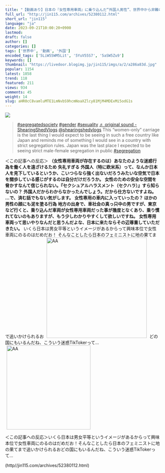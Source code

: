 ```yaml
---
title: "【動画あり】日本の『女性専用車両』に乗り込んだ“外国人男性”、世界中から非難の声が殺到… "
full_url: "http://jin115.com/archives/52380112.html"
short_url: "jin115"
language: "ja"
date: 2023-09-21T10:00:20+0900
lastmod: 
draft: false
author: []
categories: []
tags: ['世界中', '動画', '外国']
encoded_tags: ['5LiW55WM5Lit', '5YuV55S7', '5aSW5Zu9']
keywords: []
thumbnail: "https://livedoor.blogimg.jp/jin115/imgs/a/2/a286a83d.jpg"
popular: 1154
latest: 1858
trend: 118
featured: 211
views: 934
comments: 45
weight: 14
slug: aHR0cC8vamluMTE1LmNvbS9hcmNoaXZlcy81MjM4MDExMi5odG1s
---
```


![](https://livedoor.blogimg.jp/jin115/imgs/a/2/a286a83d.jpg)

<div><a name='more'></a> <blockquote class='tiktok-embed' cite='https//www.tiktok.com/@shearingshedvlogs/video/7275272476416838914'> <a></a><a></a><a title='segregatedsociety' target='_blank' href='https//www.tiktok.com/tag/segregatedsociety?refer=embed'>#segregatedsociety</a> <a title='gender' target='_blank' href='https//www.tiktok.com/tag/gender?refer=embed'>#gender</a> <a title='sexuality' target='_blank' href='https//www.tiktok.com/tag/sexuality?refer=embed'>#sexuality</a> <a target='_blank' title='♬ original sound - ShearingShedVlogs' href='https//www.tiktok.com/music/original-sound-7275272523448257281?refer=embed'>♬ original sound - ShearingShedVlogs</a> <span><a target='_blank' title='@shearingshedvlogs' href='https//www.tiktok.com/@shearingshedvlogs?refer=embed'>@shearingshedvlogs</a> This “women-only” carriage is the last thing I would expect to be seeing in such a free country like Japan and reminds me of something I would see in a country with strict segregation rules. Japan was the last place I expected to be seeing strict male-female segregation in public <a title='segregation' target='_blank' href='https//www.tiktok.com/tag/segregation?refer=embed'>#segregation</a> </span></blockquote> ＜この記事への反応＞ <b>（女性専用車両が存在するのは）あなたのような迷惑行為を働く人を遠ざけるため</b> <b>失礼すぎる</b> <b>外国人（特に欧米系）って、なんか日本人を見下しているというか、こいつらなら強く出ないだろうみたいな空気で日本を闊歩している感じがするのは自分だけだろうか。</b> <b>女性のための安全な空間を脅かすなんて信じられない。『セクシュアルハラスメント（セクハラ）』すら知らないの？</b> <b>外国人だからわからなかったんでしょう。だから仕方ないですよね。 …で、済む話でもない気がします。</b> <b>女性専用の車内に入っていったの？ ほかの男性の顔にも泥を塗る行為</b> <b>地方の出身で、車社会の真っ只中の男ですが、東京など行くと、乗り込んだ車両が女性専用車両だった事が幾度となくあり、乗り慣れてないのもありますが、もう少しわかりやすくして欲しいですね。</b> <b>女性専用車両って思いやりなんだと思うんだよな、日本に来たならその辺尊重していただきたい。</b> いくら日本は男女平等というイメージがあるからって興味本位で女性車両にのるのはだめだお！ そんなことしたら日本のフェミニストに地の果てまで追いかけられるお <img src='https//livedoor.blogimg.jp/jin115/imgs/5/e/5e024377.gif' alt='AA' width='326' border='0' hspace='5' class='pict'> どの国にもいるんだね、こういう迷惑TikTokerって… <img src='https//livedoor.blogimg.jp/jin115/imgs/2/6/26c0f8a3.gif' alt='AA' width='273' border='0' hspace='5' class='pict'> <p>＜この記事への反応＞いくら日本は男女平等というイメージがあるからって興味本位で女性車両にのるのはだめだお！そんなことしたら日本のフェミニストに地の果てまで追いかけられるおどの国にもいるんだね、こういう迷惑TikTokerって…</p></div>

(http//jin115.com/archives/52380112.html)
